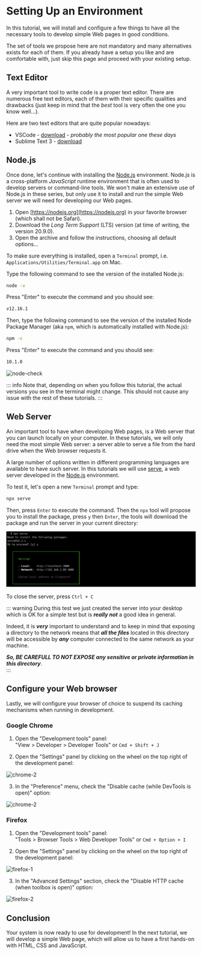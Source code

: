 # Setting Up an Environment

In this tutorial, we will install and configure a few things to have all the necessary tools to develop simple Web pages in good conditions.

The set of tools we propose here are not mandatory and many alternatives exists for each of them. If you already have a setup you like and are comfortable with, just skip this page and proceed with your existing setup.

## Text Editor

A very important tool to write code is a proper text editor. There are numerous free text editors, each of them with their specific qualities and drawbacks (just keep in mind that the _best_ tool is very often the one you know well...).

Here are two text editors that are quite popular nowadays:

- VSCode - [download](https://code.visualstudio.com/) - _probably the most popular one these days_
- Sublime Text 3 - [download](https://sublimetext.com/3)

## Node.js

Once done, let's continue with installing the [Node.js](https://nodejs.org/) environment. Node.js is a cross-platform _JavaScript_ runtime environment that is often used to develop servers or command-line tools. We won't make an extensive use of Node.js in these series, but only use it to install and run the simple Web server we will need for developing our Web pages.

1. Open [https://nodejs.org](https://nodejs.org) in your favorite browser (which shall not be Safari).
2. Download the _Long Term Support_ (LTS) version (at time of writing, the version 20.9.0).
3. Open the archive and follow the instructions, choosing all default options...

To make sure everything is installed, open a `Terminal` prompt, i.e. `Applications/Utilities/Terminal.app` on Mac.

Type the following command to see the version of the installed Node.js:

```sh
node -v
```

Press "Enter" to execute the command and you should see:

```sh
v12.16.1
```

Then, type the following command to see the version of the installed Node Package Manager (aka `npm`, which is automatically installed with Node.js):

```sh
npm -v
```

Press "Enter" to execute the command and you should see:

```sh
10.1.0
```

![node-check](../assets/setting-up-environment/node-check.png)

::: info
Note that, depending on when you follow this tutorial, the actual versions you see in the terminal might change. This should not cause any issue with the rest of these tutorials.
:::

## Web Server

An important tool to have when developing Web pages, is a Web server that you can launch locally on your computer. In these tutorials, we will only need the most simple Web server: a server able to serve a file from the hard drive when the Web browser requests it.

A large number of options written in different programming languages are available to have such server. In this tutorials we will use [serve](https://www.npmjs.com/package/serve), a web server developed in the [Node.js](https://nodejs.org/) environment.

To test it, let's open a new `Terminal` prompt and type:

```sh
npx serve
```

Then, press `Enter` to execute the command. Then the `npx` tool will propose you to install the package, press `y` then `Enter`, the tools will download the package and run the server in your current directory:

![serve](../assets/setting-up-environment/serve.png)

To close the server, press `Ctrl + C`

::: warning
During this test we just created the server into your desktop which is OK for a simple test but is **_really not_** a good idea in general.

Indeed, it is **_very_** important to understand and to keep in mind that exposing a directory to the network means that **_all the files_** located in this directory will be accessible by **_any_** computer connected to the same network as your machine.  

**_So, BE CAREFULL TO NOT EXPOSE any sensitive or private information in this directory_**.  
:::

## Configure your Web browser

Lastly, we will configure your browser of choice to suspend its caching mechanisms when running in development.

### Google Chrome

1. Open the "Development tools" panel:  
"View > Developer > Developer Tools" or `Cmd + Shift + J`

2. Open the "Settings" panel by clicking on the wheel on the top right of the development panel:

![chrome-2](../assets/setting-up-environment/chrome-1.png)

3. In the "Preference" menu, check the "Disable cache (while DevTools is open)" option:

![chrome-2](../assets/setting-up-environment/chrome-2.png)

### Firefox

1. Open the "Development tools" panel:  
"Tools > Browser Tools > Web Developer Tools" or `Cmd + Option + I`

2. Open the "Settings" panel by clicking on the wheel on the top right of the development panel:

![firefox-1](../assets/setting-up-environment/firefox-1.png)

3. In the "Advanced Settings" section, check the "Disable HTTP cache (when toolbox is open)" option:

![firefox-2](../assets/setting-up-environment/firefox-2.png)


## Conclusion

Your system is now ready to use for development! In the next tutorial, we will develop a simple Web page, which will allow us to have a first hands-on with HTML, CSS and JavaScript.
